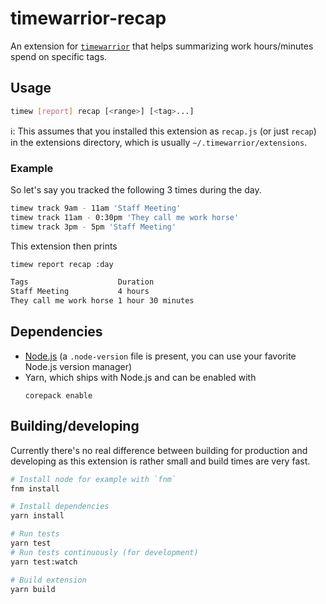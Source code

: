 # timewarrior-recap

An extension for [`timewarrior`](https://timewarrior.net/) that helps summarizing work hours/minutes spend on specific tags.

## Usage

```sh
timew [report] recap [<range>] [<tag>...]
```

ℹ️: This assumes that you installed this extension as `recap.js` (or just `recap`) in the extensions directory, which is usually `~/.timewarrior/extensions`.

### Example

So let's say you tracked the following 3 times during the day.

```sh
timew track 9am - 11am 'Staff Meeting'
timew track 11am - 0:30pm 'They call me work horse'
timew track 3pm - 5pm 'Staff Meeting'
```

This extension then prints

```sh
timew report recap :day

Tags                    Duration
Staff Meeting           4 hours
They call me work horse 1 hour 30 minutes
```

## Dependencies

- [Node.js](https://nodejs.org/) (a `.node-version` file is present, you can use your favorite Node.js version manager)
- Yarn, which ships with Node.js and can be enabled with
  ```
  corepack enable
  ```

## Building/developing

Currently there's no real difference between building for production and developing as this extension is rather small and build times are very fast.

```sh
# Install node for example with `fnm`
fnm install

# Install dependencies
yarn install

# Run tests
yarn test
# Run tests continuously (for development)
yarn test:watch

# Build extension
yarn build
```
